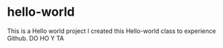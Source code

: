 # hello-world
This is a Hello world project
I created this Hello-world class to experience Github.
DO HO
Y TA

